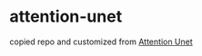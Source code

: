 # attention-unet
copied repo and customized from [Attention Unet](https://github.com/ozan-oktay/Attention-Gated-Networks)
